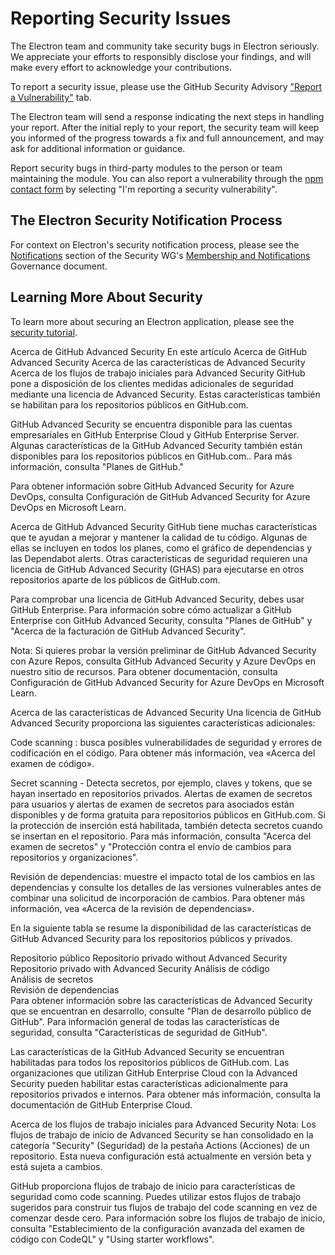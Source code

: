 # Reporting Security Issues

The Electron team and community take security bugs in Electron seriously. We appreciate your efforts to responsibly disclose your findings, and will make every effort to acknowledge your contributions.

To report a security issue, please use the GitHub Security Advisory ["Report a Vulnerability"](https://github.com/electron/electron/security/advisories/new) tab.

The Electron team will send a response indicating the next steps in handling your report. After the initial reply to your report, the security team will keep you informed of the progress towards a fix and full announcement, and may ask for additional information or guidance.

Report security bugs in third-party modules to the person or team maintaining the module. You can also report a vulnerability through the [npm contact form](https://www.npmjs.com/support) by selecting "I'm reporting a security vulnerability".

## The Electron Security Notification Process

For context on Electron's security notification process, please see the [Notifications](https://github.com/electron/governance/blob/main/wg-security/membership-and-notifications.md#notifications) section of the Security WG's [Membership and Notifications](https://github.com/electron/governance/blob/main/wg-security/membership-and-notifications.md) Governance document.

## Learning More About Security

To learn more about securing an Electron application, please see the [security tutorial](docs/tutorial/security.md).

Acerca de GitHub Advanced Security
En este artículo
Acerca de GitHub Advanced Security
Acerca de las características de Advanced Security
Acerca de los flujos de trabajo iniciales para Advanced Security
GitHub pone a disposición de los clientes medidas adicionales de seguridad mediante una licencia de Advanced Security. Estas características también se habilitan para los repositorios públicos en GitHub.com.

GitHub Advanced Security se encuentra disponible para las cuentas empresariales en GitHub Enterprise Cloud y GitHub Enterprise Server. Algunas características de la GitHub Advanced Security también están disponibles para los repositorios públicos en GitHub.com.. Para más información, consulta "Planes de GitHub."

Para obtener información sobre GitHub Advanced Security for Azure DevOps, consulta Configuración de GitHub Advanced Security for Azure DevOps en Microsoft Learn.

Acerca de GitHub Advanced Security
GitHub tiene muchas características que te ayudan a mejorar y mantener la calidad de tu código. Algunas de ellas se incluyen en todos los planes, como el gráfico de dependencias y las Dependabot alerts. Otras características de seguridad requieren una licencia de GitHub Advanced Security (GHAS) para ejecutarse en otros repositorios aparte de los públicos de GitHub.com.

Para comprobar una licencia de GitHub Advanced Security, debes usar GitHub Enterprise. Para información sobre cómo actualizar a GitHub Enterprise con GitHub Advanced Security, consulta "Planes de GitHub" y "Acerca de la facturación de GitHub Advanced Security".

Nota: Si quieres probar la versión preliminar de GitHub Advanced Security con Azure Repos, consulta GitHub Advanced Security y Azure DevOps en nuestro sitio de recursos. Para obtener documentación, consulta Configuración de GitHub Advanced Security for Azure DevOps en Microsoft Learn.

Acerca de las características de Advanced Security
Una licencia de GitHub Advanced Security proporciona las siguientes características adicionales:

Code scanning : busca posibles vulnerabilidades de seguridad y errores de codificación en el código. Para obtener más información, vea «Acerca del examen de código».

Secret scanning - Detecta secretos, por ejemplo, claves y tokens, que se hayan insertado en repositorios privados. Alertas de examen de secretos para usuarios y alertas de examen de secretos para asociados están disponibles y de forma gratuita para repositorios públicos en GitHub.com. Si la protección de inserción está habilitada, también detecta secretos cuando se insertan en el repositorio. Para más información, consulta "Acerca del examen de secretos" y "Protección contra el envío de cambios para repositorios y organizaciones".

Revisión de dependencias: muestre el impacto total de los cambios en las dependencias y consulte los detalles de las versiones vulnerables antes de combinar una solicitud de incorporación de cambios. Para obtener más información, vea «Acerca de la revisión de dependencias».

En la siguiente tabla se resume la disponibilidad de las características de GitHub Advanced Security para los repositorios públicos y privados.

Repositorio público	Repositorio privado
without Advanced Security	Repositorio privado
with Advanced Security
Análisis de código			
Análisis de secretos			
Revisión de dependencias			
Para obtener información sobre las características de Advanced Security que se encuentran en desarrollo, consulte "Plan de desarrollo público de GitHub". Para información general de todas las características de seguridad, consulta "Características de seguridad de GitHub".

Las características de la GitHub Advanced Security se encuentran habilitadas para todos los repositorios públicos de GitHub.com. Las organizaciones que utilizan GitHub Enterprise Cloud con la Advanced Security pueden habilitar estas características adicionalmente para repositorios privados e internos. Para obtener más información, consulta la documentación de GitHub Enterprise Cloud.

Acerca de los flujos de trabajo iniciales para Advanced Security
Nota: Los flujos de trabajo de inicio de Advanced Security se han consolidado en la categoría "Security" (Seguridad) de la pestaña Actions (Acciones) de un repositorio. Esta nueva configuración está actualmente en versión beta y está sujeta a cambios.

GitHub proporciona flujos de trabajo de inicio para características de seguridad como code scanning. Puedes utilizar estos flujos de trabajo sugeridos para construir tus flujos de trabajo del code scanning en vez de comenzar desde cero.
Para información sobre los flujos de trabajo de inicio, consulta "Establecimiento de la configuración avanzada del examen de código con CodeQL" y "Using starter workflows".

